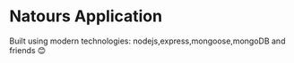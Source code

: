 # Natours Application

Built using modern technologies: nodejs,express,mongoose,mongoDB and friends 😊
